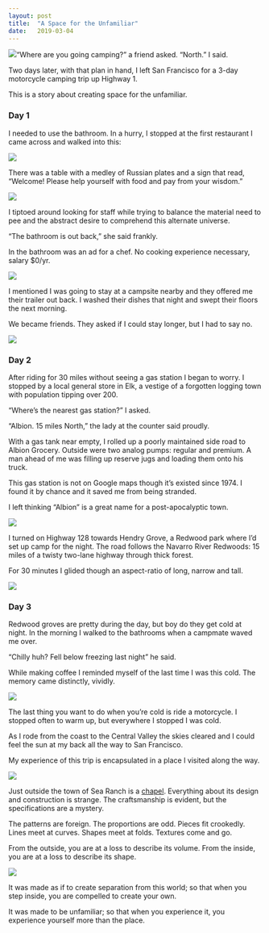 ```yaml
---
layout:	post
title:	"A Space for the Unfamiliar"
date:	2019-03-04
---
```


  ![](/img/1*L_-RKA-XNnTmGx05ZAaHgg.jpeg)“Where are you going camping?” a friend asked. “North.” I said.

Two days later, with that plan in hand, I left San Francisco for a 3-day motorcycle camping trip up Highway 1.

This is a story about creating space for the unfamiliar.

### Day 1

I needed to use the bathroom. In a hurry, I stopped at the first restaurant I came across and walked into this:

![](/img/1*_w2mHcYEJxG_PLzwHvU7HQ.png)

There was a table with a medley of Russian plates and a sign that read, “Welcome! Please help yourself with food and pay from your wisdom.”

![](/img/1*nS55ajJeEthEZSdEu5TfIg.png)

I tiptoed around looking for staff while trying to balance the material need to pee and the abstract desire to comprehend this alternate universe.

“The bathroom is out back,” she said frankly.

In the bathroom was an ad for a chef. No cooking experience necessary, salary $0/yr.

![](/img/1*UIa4_Pr54OFDK7KSU0T3Qw.png)

I mentioned I was going to stay at a campsite nearby and they offered me their trailer out back. I washed their dishes that night and swept their floors the next morning.

We became friends. They asked if I could stay longer, but I had to say no.

![](/img/1*OpzDw3dPE4xIQYryMnq3yg.jpeg)

### Day 2

After riding for 30 miles without seeing a gas station I began to worry. I stopped by a local general store in Elk, a vestige of a forgotten logging town with population tipping over 200.

“Where’s the nearest gas station?” I asked.

“Albion. 15 miles North,” the lady at the counter said proudly.

With a gas tank near empty, I rolled up a poorly maintained side road to Albion Grocery. Outside were two analog pumps: regular and premium. A man ahead of me was filling up reserve jugs and loading them onto his truck.

This gas station is not on Google maps though it’s existed since 1974. I found it by chance and it saved me from being stranded.

I left thinking “Albion” is a great name for a post-apocalyptic town.

![](/img/1*k67GXWeiM5FpkC-sKmmOqw.jpeg)

I turned on Highway 128 towards Hendry Grove, a Redwood park where I’d set up camp for the night. The road follows the Navarro River Redwoods: 15 miles of a twisty two-lane highway through thick forest.

For 30 minutes I glided though an aspect-ratio of long, narrow and tall.

![](/img/1*qSl7OGi6lnQQ5kLGCsn3og.png)

### Day 3

Redwood groves are pretty during the day, but boy do they get cold at night. In the morning I walked to the bathrooms when a campmate waved me over.

“Chilly huh? Fell below freezing last night” he said.

While making coffee I reminded myself of the last time I was this cold. The memory came distinctly, vividly.

![](/img/1*nSc7Gje8RT2seW2fibcekg.jpeg)

The last thing you want to do when you’re cold is ride a motorcycle. I stopped often to warm up, but everywhere I stopped I was cold.

As I rode from the coast to the Central Valley the skies cleared and I could feel the sun at my back all the way to San Francisco.

My experience of this trip is encapsulated in a place I visited along the way.

![](/img/1*GAg5SoMcZDqWLKHzaUsRFQ.png)

Just outside the town of Sea Ranch is a [chapel](http://www.thesearanchchapel.org/). Everything about its design and construction is strange. The craftsmanship is evident, but the specifications are a mystery.

The patterns are foreign. The proportions are odd. Pieces fit crookedly. Lines meet at curves. Shapes meet at folds. Textures come and go.

From the outside, you are at a loss to describe its volume. From the inside, you are at a loss to describe its shape.

![](/img/1*f05id75_uMwDoyOfpebEwA.jpeg)

It was made as if to create separation from this world; so that when you step inside, you are compelled to create your own.

It was made to be unfamiliar; so that when you experience it, you experience yourself more than the place.

  